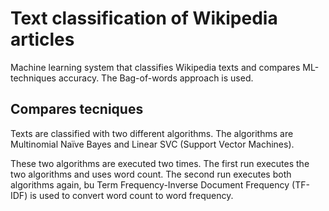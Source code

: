 # Text classification of Wikipedia articles
Machine learning system that classifies Wikipedia texts and compares ML-techniques accuracy.
The Bag-of-words approach is used.

## Compares tecniques
Texts are classified with two different algorithms.
The algorithms are Multinomial Naïve Bayes and Linear SVC (Support Vector Machines).

These two algorithms are executed two times.
The first run executes the two algorithms and uses word count.
The second run executes both algorithms again, bu Term Frequency-Inverse Document Frequency (TF-IDF) is used to convert word count to word frequency.

